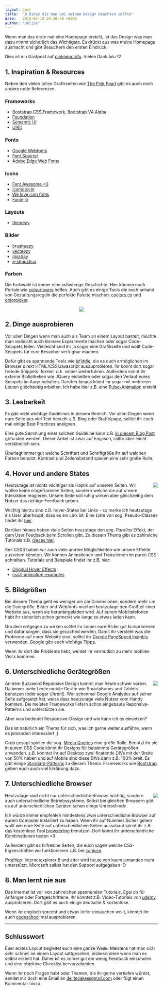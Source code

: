 ```yaml
---
layout: post
title:  "8 Dinge die man bei seinem Design beachten sollte"
date:   2016-04-18 20:20:48 +0200
author: "Delite"
---
```

Wenn man das erste mal eine Homepage erstellt, ist das Design was man dazu nimmt sicherlich das Wichtigste. Es drückt aus was meine Homepage ausmacht und gibt Besuchern den ersten Eindruck.

Dies ist ein Gastpost auf [pinkpearlinfo](http://pinkpearlinfo.blogspot.de/). Vielen Dank lulu &#9825;

## 1. Inspiration & Resources

Neben den vielen tollen Grafikseiten wie [The Pink Pearl](http://www.thepinkpearl.de/) gibt es auch noch andere nette Referenzen.

### Frameworks

- [Bootstrap CSS Framework](http://getbootstrap.com/), [Bootstrap V4 Alpha](http://v4-alpha.getbootstrap.com/)
- [Foundation](http://foundation.zurb.com/)
- [Semantic UI](http://semantic-ui.com/)
- [UIKit](http://getuikit.com/)

### Fonts

- [Google Webfonts](https://www.google.com/fonts)
- [Font Squirrel](https://www.fontsquirrel.com/)
- [Adobe Edge Web Fonts](https://edgewebfonts.adobe.com/)

### Icons

- [Font Awesome <3](https://fortawesome.github.io/Font-Awesome/)
- [icomoon.io](https://icomoon.io/)
- [We love icon fonts](http://weloveiconfonts.com/)
- [Fontello](http://fontello.com/)

### Layouts
- [themezy](http://www.themezy.com/)

### Bilder

- [brusheezy](http://www.brusheezy.com/)
- [vecteezy](http://www.vecteezy.com/)
- [pixabay](https://pixabay.com/de/)
- [e-shuushuu](http://e-shuushuu.net/)

### Farben

Die Farbwahl ist immer eine schwierige Geschichte. Hier können euch Portale wie [colourlovers](http://www.colourlovers.com/) helfen. Auch gibt es einige Tools die euch anhand von Gestaltungsregeln die perfekte Palette mischen: [coolors.co](https://coolors.co/) und [colorpicker](http://www.colorpicker.com/).

<div style='text-align:center'><img src='http://fs5.directupload.net/images/160417/fri8rnfs.png' /></div>

## 2. Dinge ausprobieren

Vor allen Dingen wenn man auch als Team an einem Layout bastelt, möchte man vielleicht auch kleinere Experimente machen oder sogar Code-Snippets teilen. Vielleicht seid ihr ja sogar eine Grafikseite und wollt Code-Snippets für eure Besucher verfügbar machen.

Dafür gibt es spannende Tools wie [jsfiddle](https://jsfiddle.net/), die es euch ermöglichen im Browser direkt HTML/CSS/Javascript auszuprobieren. Ihr könnt dort sogar fremde Snippets 'forken' d.h. selber weiterführen. Außerdem könnt ihr externe Bibliotheken wie JQuery einbetten oder sogar den Verlauf eures Snippets im Auge behalten. Darüber hinaus könnt ihr sogar mit mehreren Leuten gleichzeitig arbeiten. Ich habe hier z.B. eine [Pulse-Animation](https://jsfiddle.net/gyv7p6r5/3/) erstellt.

## 3. Lesbarkeit

Es gibt viele wichtige Guidelines in diesem Bereich. Vor allen Dingen wenn eure Seite aus viel Text besteht z.B. Blog oder Staffelpage, solltet ihr euch mal einige Best Practices aneignen.

Eine gute Sammlung einer solchen Guideline kann z.B. [in diesem Blog Post](http://blog.usabilla.com/8-guidelines-for-better-readability-on-the-web/) gefunden werden. Dieser Arikel ist zwar auf Englisch, sollte aber leicht verständlich sein.

Überlegt immer gut welche Schriftart und Schriftgröße ihr auf welchen Farben benutzt. Kontrast und Zeilenabstand spielen eine sehr große Rolle.

## 4. Hover und andere States

<img src='http://fs5.directupload.net/images/160417/3faiicnv.png' style='float:right;padding-left:15px;max-width:40%;' />

Heutzutage ist nichts wichtiger als Haptik auf unseren Seiten. Wir wollen keine eingefrorenen Seiten, sondern welche die auf unsere Interaktion reagieren. Unsere Seite soll ruhig wirken aber gleichzeitig dem Nutzer das richtige Feedback geben.

Wichtig hierzu sind z.B. hover-States bei Links - so merke ich heutzutage als User überhaupt, dass es ein Link ist. Eine Liste von sog. Pseudo-Classes findet ihr [hier](http://www.w3schools.com/css/css_pseudo_classes.asp).

Darüber hinaus haben viele Seiten heuzutage den sog. *Parallax* Effekt, der dem User Feedback beim Scrollen gibt. Zu diesem Thema gibt es zahlreiche Tutorials z.B. [dieses hier](http://keithclark.co.uk/articles/pure-css-parallax-websites/).

Seit CSS3 haben wir auch viele andere Möglichkeiten wie unsere Effekte aussehen könnten. Wir können Animationen und Transitionen im puren CSS schreiben. Tutorials und Beispiele findet ihr z.B. hier:

- [Original Hover Effects](http://tympanus.net/Tutorials/OriginalHoverEffects/index3.html)
- [css3-animation-examples](http://designscrazed.org/css3-animation-examples/)

## 5. Bildgrößen

Bei diesem Thema geht es weniger um die Dimensionen, sondern mehr um die Dateigröße. Bilder und Webfonts machen heutzutage den Großteil einer Website aus, wenn sie heruntergeladen wird. Auf eurem Mobiltelefonen habt ihr sicherlich schon gemerkt wie lange so etwas laden kann.

Um dem entgegen zu wirken solltet ihr immer eure Bilder gut komprimieren und dafür sorgen, dass sie gecached werden. Damit ihr versteht was die Probleme auf eurer Website sind, solltet ihr [Google PageSpeed Insights](https://developers.google.com/speed/pagespeed/insights/) verwenden. Google gibt euch wichtige Tipps.

Wenn ihr dort die Probleme hebt, werdet ihr vermutlich zu mehr mobilen Visits kommen.

## 6. Unterschiedliche Gerätegrößen

<img src='http://fs5.directupload.net/images/160417/3lnd39s6.png' style='float:right;padding-left:15px;max-width:40%;' />

An dem Buzzword Reponsive Design kommt man heute schwer vorbei. Da immer mehr Leute mobile Geräte wie Smartphones und Tablets benutzen (oder sogar Uhren!). Wer schonmal Google Analytics auf seiner Seite aufgesetzt hat, weiss dass heutzutage viele Nutzer vom Handy kommen. Die meisten Frameworks liefern schon eingebaute Reponsive-Patterns und unterstützen sie.

Aber was bedeutet Responsive-Design und wie kann ich es einsetzen?

Das ist natürlich ein Thema für sich, was ich gerne weiter ausführe, wenn es jemanden interessiert ;)

Grob gesagt spielen die sog. [Media Queries](http://www.w3schools.com/cssref/css3_pr_mediaquery.asp) eine große Rolle. Benutzt ihr sie in eurem CSS Code könnt ihr Designs für betsimmte Gerätegrößen anwenden. z.B. könntet ihr auf Desktop zwei floatende DIVs mit der Breite von 50% haben und auf Mobile sind diese DIVs dann z.B. 100% breit. Es gibt einige [Standard-Patterns](https://responsivedesign.is/patterns) zu diesem Thema. Frameworks wie [Bootstrap](http://v4-alpha.getbootstrap.com/layout/overview/) geben euch auch viel Erklärung dazu.

## 7. Unterschiedliche Browser

<img src='http://fs5.directupload.net/images/160417/xal778st.jpg' style='float:right;padding-left:15px;max-width:40%;' />

Heutzutage sind nicht nur unterschiedliche Browser wichtig, sondern auch unterschiedliche Betriebssysteme. Selbst bei gleichen Browsern gibt es auf unterschiedlichen Geräten schon einige Unterschiede.

Ich würde immer empfehlen mindestens zwei unterschiedliche Browser auf eurem Computer installiert zu haben. Wenn ihr auf Nummer Sicher gehen wollt wie eure Seite auf unterschiedlichen Seiten ausschaut könnt ihr z.B. das kostenlose Tool [browserling](https://www.browserling.com/) benutzen. Dort könnt ihr unterschiedliche Kombinationen testen <3 

Außerdem gibt es hilfreiche Seiten, die euch sagen welche CSS-Eigenschaften wo funktionieren z.B. bei [caniuse](http://caniuse.com/).

*Profitipp:* Internetexplorer 8 und älter wird heute von kaum jemanden mehr unterstützt. Microsoft selbst hat den Support aufgegeben :O

## 8. Man lernt nie aus

Das Internet ist voll von zahlreichen spannenden Tutorials. Egal ob für Anfänger oder Fortgeschrittene. Ihr könntet z.B. Video-Tutorials von [udemy](https://www.udemy.com/courses/development/web-development/) ausprobieren. Dort gibt es auch einige deutsche & kostenlose.

Wenn ihr englisch sprecht und etwas tiefer eintauchen wollt, könntet ihr auch [codeschool](https://www.codeschool.com/) mal ausprobieren.

***

## Schlusswort

Euer erstes Layout begleitet euch eine ganze Weile. Meistens hat man sich sehr schnell an einem Layout sattgesehen, insbesondere wenn man es selbst erstellt hat. Daher ist es immer gut ein wenig Feedback einzuholen und eine objektive Checklist hervorzuhohlen.

Wenn ihr noch Fragen habt oder Themen, die ihr gerne vertiefen würdet, sendet mir doch eine Email an delitecake@gmail.com oder fügt einen Kommentar hinzu.

